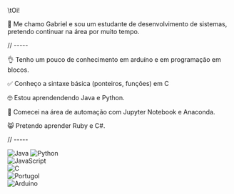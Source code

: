 \tOi!

👀 Me chamo Gabriel e sou um estudante de desenvolvimento de sistemas, pretendo continuar na área por muito tempo.

// -----

👌 Tenho um pouco de conhecimento em arduíno e em programação em blocos.

✅ Conheço a sintaxe básica (ponteiros, funções) em C

🤓 Estou aprendendendo Java e Python.

🫡 Comecei na área de automação com Jupyter Notebook e Anaconda.

😸 Pretendo aprender Ruby e C#.

// -----

![Java](https://img.shields.io/badge/Java-ED8B00?style=for-the-badge&logo=buymeacoffee&logoColor=white)
![Python](https://img.shields.io/badge/Python-3776AB?style=for-the-badge&logo=python&logoColor=white)  
![JavaScript](https://img.shields.io/badge/JavaScript-F7DF1E?style=for-the-badge&logo=javascript&logoColor=white)  
![C](https://img.shields.io/badge/C-A8B9CC?style=for-the-badge&logo=c&logoColor=white)  
![Portugol](https://img.shields.io/badge/Portugol-00589C?style=for-the-badge&logo=code&logoColor=white)  
![Arduino](https://img.shields.io/badge/Arduino-00979D?style=for-the-badge&logo=arduino&logoColor=white)  
